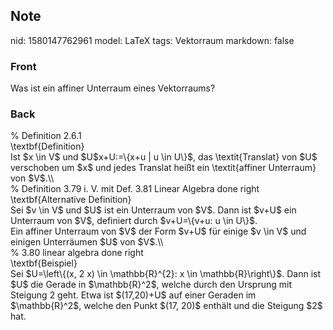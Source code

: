 ## Note
nid: 1580147762961
model: LaTeX
tags: Vektorraum
markdown: false

### Front
Was ist ein affiner Unterraum eines Vektorraums?

### Back
<div>% Definition 2.6.1</div><div>
</div>\textbf{Definition}<div>
</div><div>Ist $x \in V$ und $U<V$, so heißt die Menge <span>$x+U:=\{x+u | u \in U\}$, das \textit{Translat} von $U$ verschoben um $x$ und jedes Translat heißt ein \textit{affiner Unterraum} von $V$.\\</span></div><div>
</div><div>
</div><div>% Definition 3.79 i. V. mit Def. 3.81 Linear Algebra done right</div><div>
</div><div>\textbf{Alternative Definition}</div><div>
</div><div>Sei $v \in V$ und $U$ ist ein Unterraum von $V$. Dann ist $v+U$ ein Unterraum von $V$, definiert durch $v+U=\{v+u: u \in U\}$.</div><div>
</div><div>Ein affiner Unterraum von $V$ der Form $v+U$ für einige $v \in V$ und einigen Unterräumen $U$ von $V$.\\</div><div>
</div><div>% 3.80 linear algebra done right</div><div>
</div><div>\textbf{Beispiel}</div><div>
</div><div>Sei $U=\left\{(x, 2 x) \in \mathbb{R}^{2}: x \in \mathbb{R}\right\}$. Dann ist $U$ die Gerade in $\mathbb{R}^2$, welche durch den Ursprung mit Steigung 2 geht. Etwa ist <span> </span><span>$(17,20)+U$ auf einer Geraden im $\mathbb{R}^2$, welche den Punkt $(17, 20)$ enthält und die Steigung $2$ hat.</span></div>
